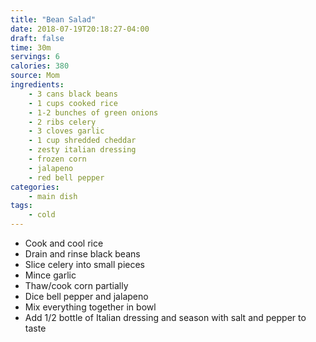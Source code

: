 ```yaml
---
title: "Bean Salad"
date: 2018-07-19T20:18:27-04:00
draft: false
time: 30m
servings: 6
calories: 380
source: Mom
ingredients:
    - 3 cans black beans
    - 1 cups cooked rice
    - 1-2 bunches of green onions
    - 2 ribs celery
    - 3 cloves garlic
    - 1 cup shredded cheddar
    - zesty italian dressing
    - frozen corn
    - jalapeno
    - red bell pepper
categories:
    - main dish
tags:
    - cold
---
```


* Cook and cool rice
* Drain and rinse black beans
* Slice celery into small pieces
* Mince garlic
* Thaw/cook corn partially
* Dice bell pepper and jalapeno
* Mix everything together in bowl
* Add 1/2 bottle of Italian dressing and season with salt and pepper to taste
